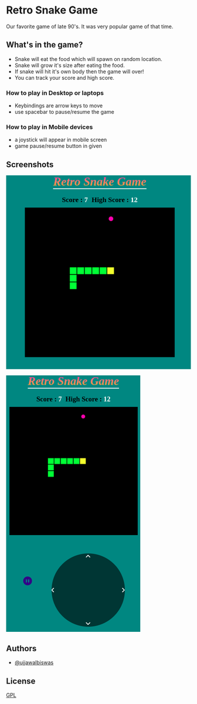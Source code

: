 # Retro Snake Game

Our favorite game of late 90's. It was very popular game of that time.



## What's in the game?

- Snake will eat the food which will spawn on random location.
- Snake will grow it's size after eating the food.
- If snake will hit it's own body then the game will over!
- You can track your score and high score.

### How to play in Desktop or laptops

- Keybindings are arrow keys to move
- use spacebar to pause/resume the game

### How to play in Mobile devices

- a joystick will appear in mobile screen
- game pause/resume button in given



## Screenshots

![On Desktop/Laptops](./assests/monitor.png)

![On Mobile Devices](./assests/mobile.png)


## Authors

- [@ujjawalbiswas](https://www.linkedin.com/in/ujjawal-biswas-b40611142/)



## License

[GPL](https://choosealicense.com/licenses/mit/)

